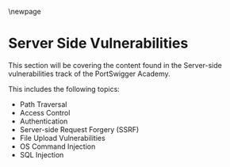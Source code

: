 \newpage

# Server Side Vulnerabilities

This section will be covering the content found in the Server-side vulnerabilities track of the PortSwigger Academy.

This includes the following topics:

- Path Traversal
- Access Control
- Authentication
- Server-side Request Forgery (SSRF)
- File Upload Vulnerabilities
- OS Command Injection
- SQL Injection

